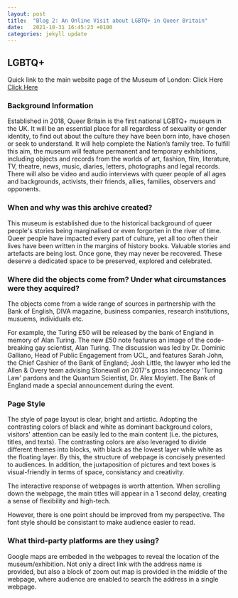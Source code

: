```yaml
---
layout: post
title:  "Blog 2: An Online Visit about LGBTQ+ in Queer Britain"
date:   2021-10-31 16:45:23 +0100
categories: jekyll update
---
```


## LGBTQ+ 
Quick link to the main website page of the Museum of London: Click Here
<a href="https://queerbritain.org.uk">Click Here</a>

### Background Information

Established in 2018, Queer Britain is the first national LGBTQ+ museum in the UK. It will be an essential place for all regardless of sexuality or gender identity, to find out about the culture they have been born into, have chosen or seek to understand. It will help complete the Nation’s family tree. To fulfill this aim, the museum will feature permanent and temporary exhibitions, including objects and records from the worlds of art, fashion, film, literature, TV, theatre, news, music, diaries, letters, photographs and legal records. There will also be video and audio interviews with queer people of all ages and backgrounds, activists, their friends, allies, families, observers and opponents.


### When and why was this archive created? 

This museum is established due to the historical background of queer people's stories being marginalised or even forgorten in the river of time. Queer people have impacted every part of culture, yet all too often their lives have been written in the margins of history books. Valuable stories and artefacts are being lost. Once gone, they may never be recovered. These deserve a dedicated space to be preserved, explored and celebrated.


### Where did the objects come from? Under what circumstances were they acquired?

The objects come from a wide range of sources in partnership with the Bank of English, DIVA magazine, business companies, research institutions, musuems, individuals etc.

For example, the Turing £50 will be released by the bank of England in memory of Alan Turing. The new £50 note features an image of the code-breaking gay scientist, Alan Turing. The discussion was led by Dr. Dominic Galliano, Head of Public Engagement from UCL, and features Sarah John, the Chief Cashier of the Bank of England; Josh Little, the lawyer who led the Allen & Overy team advising Stonewall on 2017's gross indecency 'Turing Law' pardons and the Quantum Scientist, Dr. Alex Moylett. The Bank of England made a special announcement during the event.


### Page Style 

The style of page layout is clear, bright and artistic. Adopting the contrasting colors of black and white as dominant background colors, visitors' attention can be easily led to the main content (i.e. the pictures, titles, and texts). The contrasting colors are also leveraged to divide different themes into blocks, with black as the lowest layer while white as the floating layer. By this, the structure of webpage is concisely presented to audiences. In addition, the juxtaposition of pictures and text boxes is visual-friendly in terms of space, consistancy and creativity. 

The interactive response of webpages is worth attention. When scrolling down the webpage, the main titles will appear in a 1 second delay, creating a sense of flexibility and high-tech. 

However, there is one point should be improved from my perspective. The font style should be consistant to make audience easier to read. 


### What third-party platforms are they using?

Google maps are embeded in the webpages to reveal the location of the museum/exhibition. Not only a direct link with the address name is provided, but also a block of zoom out map is provided in the middle of the webpage, where audience are enabled to search the address in a single webpage. 

